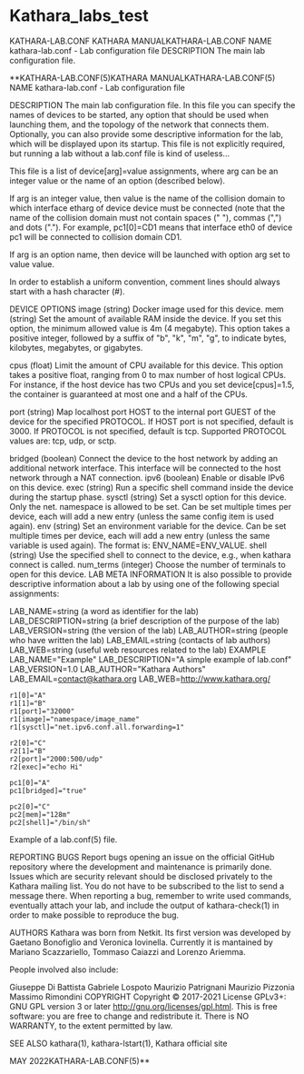 # Kathara_labs_test
KATHARA-LAB.CONF KATHARA MANUALKATHARA-LAB.CONF NAME kathara-lab.conf - Lab configuration file  DESCRIPTION The main lab configuration file. 


**KATHARA-LAB.CONF(5)KATHARA MANUALKATHARA-LAB.CONF(5)
NAME
kathara-lab.conf - Lab configuration file

DESCRIPTION
The main lab configuration file. In this file you can specify the names of devices to be started, any option that should be used when launching them, and the topology of the network that connects them. Optionally, you can also provide some descriptive information for the lab, which will be displayed upon its startup. This file is not explicitly required, but running a lab without a lab.conf file is kind of useless...

This file is a list of device[arg]=value assignments, where arg can be an integer value or the name of an option (described below).

If arg is an integer value, then value is the name of the collision domain to which interface etharg of device device must be connected (note that the name of the collision domain must not contain spaces (" "), commas (",") and dots ("."). For example, pc1[0]=CD1 means that interface eth0 of device pc1 will be connected to collision domain CD1.

If arg is an option name, then device will be launched with option arg set to value value.

In order to establish a uniform convention, comment lines should always start with a hash character (#).

DEVICE OPTIONS
image (string)
Docker image used for this device.
mem (string)
Set the amount of available RAM inside the device. If you set this option, the minimum allowed value is 4m (4 megabyte).
This option takes a positive integer, followed by a suffix of "b", "k", "m", "g", to indicate bytes, kilobytes, megabytes, or gigabytes.

cpus (float)
Limit the amount of CPU available for this device.
This option takes a positive float, ranging from 0 to max number of host logical CPUs. For instance, if the host device has two CPUs and you set device[cpus]=1.5, the container is guaranteed at most one and a half of the CPUs.

port (string)
Map localhost port HOST to the internal port GUEST of the device for the specified PROTOCOL.
If HOST port is not specified, default is 3000. If PROTOCOL is not specified, default is tcp. Supported PROTOCOL values are: tcp, udp, or sctp.

bridged (boolean)
Connect the device to the host network by adding an additional network interface. This interface will be connected to the host network through a NAT connection.
ipv6 (boolean)
Enable or disable IPv6 on this device.
exec (string)
Run a specific shell command inside the device during the startup phase.
sysctl (string)
Set a sysctl option for this device. Only the net. namespace is allowed to be set. Can be set multiple times per device, each will add a new entry (unless the same config item is used again).
env (string)
Set an environment variable for the device. Can be set multiple times per device, each will add a new entry (unless the same variable is used again). The format is: ENV_NAME=ENV_VALUE.
shell (string)
Use the specified shell to connect to the device, e.g., when kathara connect is called.
num_terms (integer)
Choose the number of terminals to open for this device.
LAB META INFORMATION
It is also possible to provide descriptive information about a lab by using one of the following special assignments:

LAB_NAME=string (a word as identifier for the lab)
LAB_DESCRIPTION=string (a brief description of the purpose of the lab)
LAB_VERSION=string (the version of the lab)
LAB_AUTHOR=string (people who have written the lab)
LAB_EMAIL=string (contacts of lab authors)
LAB_WEB=string (useful web resources related to the lab)
EXAMPLE
    LAB_NAME="Example"
	LAB_DESCRIPTION="A simple example of lab.conf"
	LAB_VERSION=1.0
	LAB_AUTHOR="Kathara Authors"
	LAB_EMAIL=contact@kathara.org
	LAB_WEB=http://www.kathara.org/

	r1[0]="A"
	r1[1]="B"
	r1[port]="32000"
	r1[image]="namespace/image_name"
	r1[sysctl]="net.ipv6.conf.all.forwarding=1"

	r2[0]="C"
	r2[1]="B"
	r2[port]="2000:500/udp"
	r2[exec]="echo Hi"

	pc1[0]="A"
	pc1[bridged]="true"

	pc2[0]="C"
	pc2[mem]="128m"
    pc2[shell]="/bin/sh"
Example of a lab.conf(5) file.

REPORTING BUGS
Report bugs opening an issue on the official GitHub repository where the development and maintenance is primarily done.
Issues which are security relevant should be disclosed privately to the Kathara mailing list. You do not have to be subscribed to the list to send a message there.
When reporting a bug, remember to write used commands, eventually attach your lab, and include the output of kathara-check(1) in order to make possible to reproduce the bug.

AUTHORS
Kathara was born from Netkit. Its first version was developed by Gaetano Bonofiglio and Veronica Iovinella. Currently it is mantained by Mariano Scazzariello, Tommaso Caiazzi and Lorenzo Ariemma.

People involved also include:

Giuseppe Di Battista
Gabriele Lospoto
Maurizio Patrignani
Maurizio Pizzonia
Massimo Rimondini
COPYRIGHT
Copyright © 2017-2021 License GPLv3+: GNU GPL version 3 or later http://gnu.org/licenses/gpl.html. This is free software: you are free to change and redistribute it. There is NO WARRANTY, to the extent permitted by law.

SEE ALSO
kathara(1), kathara-lstart(1), Kathara official site

MAY 2022KATHARA-LAB.CONF(5)**

